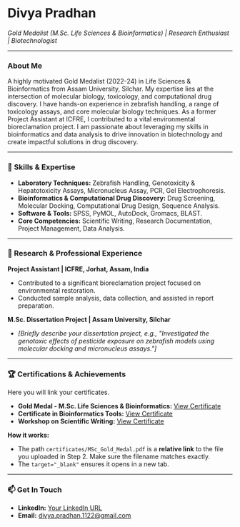 # Divya Pradhan
*Gold Medalist (M.Sc. Life Sciences & Bioinformatics) | Research Enthusiast | Biotechnologist*

---

### About Me
A highly motivated Gold Medalist (2022-24) in Life Sciences & Bioinformatics from Assam University, Silchar. My expertise lies at the intersection of molecular biology, toxicology, and computational drug discovery. I have hands-on experience in zebrafish handling, a range of toxicology assays, and core molecular biology techniques. As a former Project Assistant at ICFRE, I contributed to a vital environmental bioreclamation project. I am passionate about leveraging my skills in bioinformatics and data analysis to drive innovation in biotechnology and create impactful solutions in drug discovery.

---

### 🔧 Skills & Expertise

* **Laboratory Techniques:** Zebrafish Handling, Genotoxicity & Hepatotoxicity Assays, Micronucleus Assay, PCR, Gel Electrophoresis.
* **Bioinformatics & Computational Drug Discovery:** Drug Screening, Molecular Docking, Computational Drug Design, Sequence Analysis.
* **Software & Tools:** SPSS, PyMOL, AutoDock, Gromacs, BLAST.
* **Core Competencies:** Scientific Writing, Research Documentation, Project Management, Data Analysis.

---

### 🔬 Research & Professional Experience

**Project Assistant | ICFRE, Jorhat, Assam, India**
* Contributed to a significant bioreclamation project focused on environmental restoration.
* Conducted sample analysis, data collection, and assisted in report preparation.

**M.Sc. Dissertation Project | Assam University, Silchar**
* *[Briefly describe your dissertation project, e.g., "Investigated the genotoxic effects of pesticide exposure on zebrafish models using molecular docking and micronucleus assays."]*

---

### 🏆 Certifications & Achievements

Here you will link your certificates.

* **Gold Medal - M.Sc. Life Sciences & Bioinformatics:** <a href="certificates/MSc_Gold_Medal.pdf" target="_blank">View Certificate</a>
* **Certificate in Bioinformatics Tools:** <a href="certificates/Bioinformatics_Tools_Cert.pdf" target="_blank">View Certificate</a>
* **Workshop on Scientific Writing:** <a href="certificates/Scientific_Writing_Workshop.pdf" target="_blank">View Certificate</a>

**How it works:**
* The path `certificates/MSc_Gold_Medal.pdf` is a **relative link** to the file you uploaded in Step 2. Make sure the filename matches exactly.
* The `target="_blank"` ensures it opens in a new tab.

---

### 📫 Get In Touch

* **LinkedIn:** [Your LinkedIn URL](https://www.linkedin.com/in/divya-pradhan-b3b4131b7/)
* **Email:** divya.pradhan.1122@gmail.com

